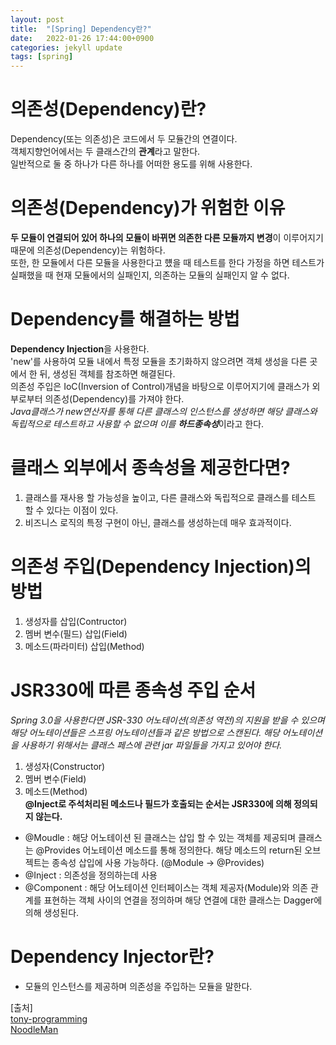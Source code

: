 ```yaml
---
layout: post
title:  "[Spring] Dependency란?"
date:   2022-01-26 17:44:00+0900
categories: jekyll update
tags: [spring]
---
```

# 의존성(Dependency)란?
Dependency(또는 의존성)은 코드에서 두 모듈간의 연결이다.  
객체지향언어에서는 두 클래스간의 **관계**라고 말한다.  
일반적으로 둘 중 하나가 다른 하나를 어떠한 용도를 위해 사용한다.

# 의존성(Dependency)가 위험한 이유
**두 모듈이 연결되어 있어 하나의 모듈이 바뀌면 의존한 다른 모듈까지 변경**이 이루어지기 때문에 의존성(Dependency)는 위험하다.  
또한, 한 모듈에서 다른 모듈을 사용한다고 헀을 때 테스트를 한다 가정을 하면 테스트가 실패했을 때 현재 모듈에서의 실패인지, 의존하는 모듈의 실패인지 알 수 없다.

# Dependency를 해결하는 방법
**Dependency Injection**을 사용한다.  
'new'를 사용하여 모듈 내에서 특정 모듈을 초기화하지 않으려면 객체 생성을 다른 곳에서 한 뒤, 생성된 객체를 참조하면 해결된다.  
의존성 주입은 IoC(Inversion of Control)개념을 바탕으로 이루어지기에 클래스가 외부로부터 의존성(Dependency)를 가져야 한다.  
*Java클래스가 new연산자를 통해 다른 클래스의 인스턴스를 생성하면 해당 클래스와 독립적으로 테스트하고 사용할 수 없으며 이를 **하드종속성***이라고 한다.

# 클래스 외부에서 종속성을 제공한다면?
1. 클래스를 재사용 할 가능성을 높이고, 다른 클래스와 독립적으로 클래스를 테스트 할 수 있다는 이점이 있다.  
2. 비즈니스 로직의 특정 구현이 아닌, 클래스를 생성하는데 매우 효과적이다.  

# 의존성 주입(Dependency Injection)의 방법
1. 생성자를 삽입(Contructor)  
2. 멤버 변수(필드) 삽입(Field)  
3. 메소드(파라미터) 삽입(Method)  

# JSR330에 따른 종속성 주입 순서
*Spring 3.0을 사용한다면 JSR-330 어노테이션(의존성 역전)의 지원을 받을 수 있으며 해당 어노테이션들은 스프링 어노테이션들과 같은 방법으로 스캔된다. 해당 어노테이션을 사용하기 위해서는 클래스 페스에 관련 jar 파일들을 가지고 있어야 한다.*
1. 생성자(Constructor)  
2. 멤버 변수(Field)  
3.  메소드(Method)  
**@Inject로 주석처리된 메소드나 필드가 호출되는 순서는 JSR330에 의해 정의되지 않는다.**  
- @Moudle : 해당 어노테이션 된 클래스는 삽입 할 수 있는 객체를 제공되며 클래스는 @Provides 어노테이션 메소드를 통해 정의한다. 해당 메소드의 return된 오브젝트는 종속성 삽입에 사용 가능하다. (@Module -> @Provides)  
- @Inject : 의존성을 정의하는데 사용  
- @Component : 해당 어노테이션 인터페이스는 객체 제공자(Module)와 의존 관계를 표현하는 객체 사이의 연결을 정의하며 해당 연결에 대한 클래스는 Dagger에 의해 생성된다.  

# Dependency Injector란?
 - 모듈의 인스턴스를 제공하며 의존성을 주입하는 모듈을 말한다.
  


[출처]  
[tony-programming](https://tony-programming.tistory.com/entry/Dependency-%EC%9D%98%EC%A1%B4%EC%84%B1-%EC%9D%B4%EB%9E%80)  
[NoodleMan](https://glory-day.tistory.com/99)

